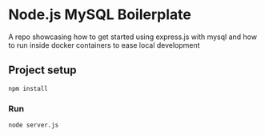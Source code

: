 # Node.js MySQL Boilerplate
A repo showcasing how to get started using express.js with mysql and how to run inside docker containers to ease local development

## Project setup
```
npm install
```

### Run
```
node server.js
```